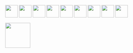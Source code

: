 
  <img src="https://github.com/user-attachments/assets/9d54264d-d050-4dea-b689-5293c834f070" style="width: 40px"></img>
  <img src="https://github.com/user-attachments/assets/90182b78-2760-4785-91c3-682036ad2eb2" style="width: 40px"></img>
  <img src="https://github.com/user-attachments/assets/c3986bd3-16a6-4432-b2b4-4288b99845d5" style="width: 40px"></img>
  <img src="https://github.com/user-attachments/assets/1459228d-415d-4e3d-bf5b-d322e40c5a44" style="width: 40px"></img>
  <img src="https://github.com/user-attachments/assets/d017bf39-28fa-4e97-8264-f74f6be399ab" style="width: 40px"></img>
  <img src="https://github.com/user-attachments/assets/3d70cdcf-a04a-4702-9641-14c1033fe412" style="width: 40px"></img>
  <img src="https://github.com/user-attachments/assets/295b1415-7872-45c4-816f-eaf0c502b666" style="width: 40px"></img>
  <img src="https://github.com/user-attachments/assets/db43d2fc-ecf4-4b71-9cd9-32407ce7475a" style="width: 40px"></img>
  <img src="https://github.com/user-attachments/assets/5df41892-3517-4c4f-88b9-ca933d0d7ee8" style="width: 40px"></img>
  
  <img src="https://img.shields.io/badge/LinkedIn-0077B5?style=for-the-badge&logo=linkedin&logoColor=white" style="width: 80px"></img>


